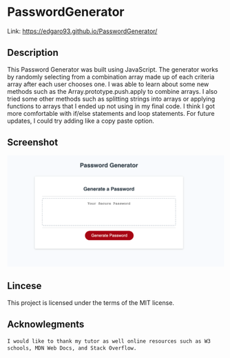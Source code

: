 # PasswordGenerator
Link: https://edgaro93.github.io/PasswordGenerator/

## Description

This Password Generator was built using JavaScript. The generator works by randomly selecting from a combination array made up of each criteria array after each user chooses one. I was able to learn about some new methods such as the Array.prototype.push.apply to combine arrays. I also tried some other methods such as splitting strings into arrays or applying functions to arrays that I ended up not using in my final code. I think I got more comfortable with if/else statements and loop statements. For future updates, I could try adding like a copy paste option.


## Screenshot
![plot](Images/PasswordGeneratorScreenshot.png)

## Lincese
This project is licensed under the terms of the MIT license.

## Acknowlegments
~~~
I would like to thank my tutor as well online resources such as W3 schools, MDN Web Docs, and Stack Overflow.
~~~
